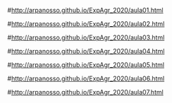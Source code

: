 #http://arpanosso.github.io/ExpAgr_2020/aula01.html

#http://arpanosso.github.io/ExpAgr_2020/aula02.html

#http://arpanosso.github.io/ExpAgr_2020/aula03.html

#http://arpanosso.github.io/ExpAgr_2020/aula04.html

#http://arpanosso.github.io/ExpAgr_2020/aula05.html

#http://arpanosso.github.io/ExpAgr_2020/aula06.html

#http://arpanosso.github.io/ExpAgr_2020/aula07.html
